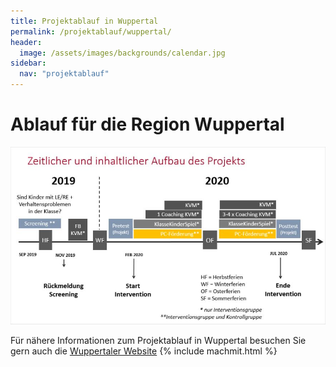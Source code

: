 ```yaml
---
title: Projektablauf in Wuppertal
permalink: /projektablauf/wuppertal/
header:
  image: /assets/images/backgrounds/calendar.jpg
sidebar:
  nav: "projektablauf"
---
```


# **Ablauf für die Region Wuppertal**

![Grafik zum Projektablauf Wuppertal](/assets/images/logos/AblaufWupp.JPG)

Für nähere Informationen zum Projektablauf in Wuppertal besuchen Sie gern auch die [Wuppertaler Website](https://www.ifb.uni-wuppertal.de/arbeitsbereiche/es/forschungsprojekte.html)
{% include machmit.html %}
